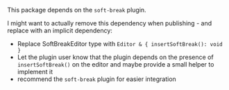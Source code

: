 This package depends on the `soft-break` plugin.

I might want to actually remove this dependency when publishing - and replace with an implicit dependency:

- Replace SoftBreakEditor type with `Editor & { insertSoftBreak(): void }`
- Let the plugin user know that the plugin depends on the presence of `insertSoftBreak()` on the editor and maybe provide a small helper to implement it
- recommend the `soft-break` plugin for easier integration
